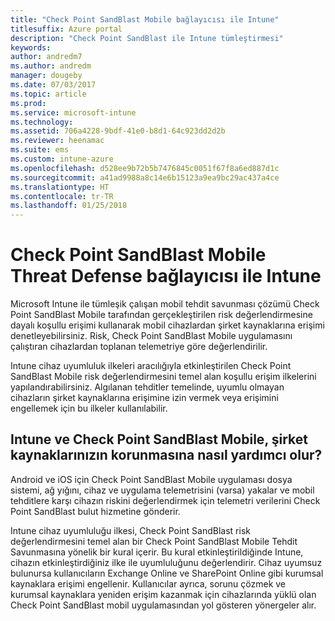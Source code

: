 ```yaml
---
title: "Check Point SandBlast Mobile bağlayıcısı ile Intune"
titlesuffix: Azure portal
description: "Check Point SandBlast ile Intune tümleştirmesi"
keywords: 
author: andredm7
ms.author: andredm
manager: dougeby
ms.date: 07/03/2017
ms.topic: article
ms.prod: 
ms.service: microsoft-intune
ms.technology: 
ms.assetid: 706a4228-9bdf-41e0-b8d1-64c923dd2d2b
ms.reviewer: heenamac
ms.suite: ems
ms.custom: intune-azure
ms.openlocfilehash: d528ee9b72b5b7476845c0051f67f8a6ed887d1c
ms.sourcegitcommit: a41ad9988a8c14e6b15123a9ea9bc29ac437a4ce
ms.translationtype: HT
ms.contentlocale: tr-TR
ms.lasthandoff: 01/25/2018
---
```

# <a name="check-point-sandblast-mobile-threat-defense-connector-with-intune"></a>Check Point SandBlast Mobile Threat Defense bağlayıcısı ile Intune

Microsoft Intune ile tümleşik çalışan mobil tehdit savunması çözümü Check Point SandBlast Mobile tarafından gerçekleştirilen risk değerlendirmesine dayalı koşullu erişimi kullanarak mobil cihazlardan şirket kaynaklarına erişimi denetleyebilirsiniz. Risk, Check Point SandBlast Mobile uygulamasını çalıştıran cihazlardan toplanan telemetriye göre değerlendirilir.

Intune cihaz uyumluluk ilkeleri aracılığıyla etkinleştirilen Check Point SandBlast Mobile risk değerlendirmesini temel alan koşullu erişim ilkelerini yapılandırabilirsiniz. Algılanan tehditler temelinde, uyumlu olmayan cihazların şirket kaynaklarına erişimine izin vermek veya erişimini engellemek için bu ilkeler kullanılabilir.

## <a name="how-do-intune-and-check-point-sandblast-mobile-help-protect-your-company-resources"></a>Intune ve Check Point SandBlast Mobile, şirket kaynaklarınızın korunmasına nasıl yardımcı olur?

Android ve iOS için Check Point SandBlast Mobile uygulaması dosya sistemi, ağ yığını, cihaz ve uygulama telemetrisini (varsa) yakalar ve mobil tehditlere karşı cihazın riskini değerlendirmek için telemetri verilerini Check Point SandBlast bulut hizmetine gönderir.

Intune cihaz uyumluluğu ilkesi, Check Point SandBlast risk değerlendirmesini temel alan bir Check Point SandBlast Mobile Tehdit Savunmasına yönelik bir kural içerir. Bu kural etkinleştirildiğinde Intune, cihazın etkinleştirdiğiniz ilke ile uyumluluğunu değerlendirir. Cihaz uyumsuz bulunursa kullanıcıların Exchange Online ve SharePoint Online gibi kurumsal kaynaklara erişimi engellenir. Kullanıcılar ayrıca, sorunu çözmek ve kurumsal kaynaklara yeniden erişim kazanmak için cihazlarında yüklü olan Check Point SandBlast mobil uygulamasından yol gösteren yönergeler alır.

<!-- ## Sample scenarios

Here are some common scenarios:

### Control access based on threats from malicious apps

When malicious apps such as malware are detected on devices, you can block devices until the threat is resolved:

-   Connecting to corporate e-mail

-   Syncing corporate files with the OneDrive for Work app

-   Accessing company apps

**Block when malicious apps are detected:**

![Check Point MTD block when malicious apps are detected](./media/checkpoint-MTD-2.PNG)

**Access granted on remediation:**

![Check Point MTD access granted](./media/checkpoint-MTD-3.PNG)

### Control access based on threat to network

Detect threats like **Man-in-the-middle** in network, and protect access to Wi-Fi networks based on the device risk.

**Block network access through Wi-Fi:**

![Check Point MTD block network access through Wi-Fi](./media/checkpoint-MTD-4.PNG)

**Access granted on remediation:**

![Check Point MTD Wi-Fi access granted](./media/checkpoint-MTD-5.PNG)

### Control access to SharePoint Online based on threat to network

Detect threats like **Man-in-the-middle** in network, and prevent synchronization of corporate files based on the device risk.

**Block SharePoint Online when network threats are detected:**

![Check Point MTD block SharePoint Online access](./media/checkpoint-MTD-6.PNG)

**Access granted on remediation:**

![Check Point MTD SharePoint Online access granted](./media/checkpoint-MTD-7.PNG)

## Supported platforms

-   **Android 4.1 and later**

-   **iOS 8 and later**

## Pre-requisites

-   Azure Active Directory Premium

-   Microsoft Intune subscription

-   Check Point SandBlast Mobile Threat Defense subscription
    -   See [CheckPoint SandBlast website](https://www.checkpoint.com/) for more information.

## Next steps

- [Integrate CheckPoint SandBlast with Intune](checkpoint-sandblast-mobile-mtd-connector-integration.md)

- [Set up CheckPoint SandBlast Mobile app](mtd-apps-ios-app-configuration-policy-add-assign.md)

- [Create CheckPoint SandBlast Mobile device compliance policy](mtd-device-compliance-policy-create.md)

- [Enable CheckPoint SandBlast Mobile MTD connector](mtd-connector-enable.md)
